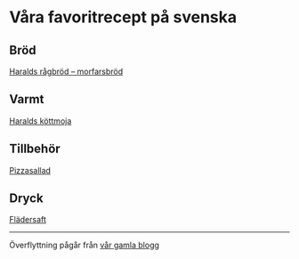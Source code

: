 # Våra favoritrecept på svenska

## Bröd
[Haralds rågbröd &ndash; morfarsbröd](recept/Haralds-rågbröd.md)

## Varmt
[Haralds köttmoja](recept/Haralds-köttmoja.md)

## Tillbehör
[Pizzasallad](recept/pizzasallad.md)

## Dryck
[Flädersaft](recept/flädersaft.md)

___

Överflyttning pågår från [vår gamla blogg](https://storlind.blogspot.com/2009/07/pizzasallad.html)
